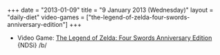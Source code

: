 +++
date = "2013-01-09"
title = "9 January 2013 (Wednesday)"
layout = "daily-diet"
video-games = ["the-legend-of-zelda-four-swords-anniversary-edition"]
+++

<ul>
<li class="entry Video Game">Video Game: <a href="/video-games/the-legend-of-zelda-four-swords-anniversary-edition">The Legend of Zelda: Four Swords Anniversary Edition</a> {NDSi} /b/</li>
</ul>